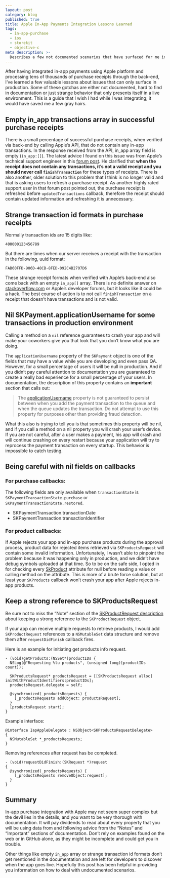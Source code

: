 ```yaml
---
layout: post
category: blog
published: true
title: Apple In-App Payments Integration Lessons Learned
tags:
  - in-app-purchase
  - ios
  - storekit
  - objective-c
meta description: >-
  Describes a few not documented scenarios that have surfaced for me in the past in production environment.  
---
```


After having integrated in-app payments using Apple platform and processing tens of thousands of purchase receipts through the back-end, I’ve learned a few valuable lessons about issues that can only surface in production. Some of these gotchas are either not documented, hard to find in documentation or just strange behavior that only presents itself in a live environment. This is a guide that I wish I had while I was integrating; it would have saved me a few gray hairs.

## Empty in_app transactions array in successful purchase receipts

There is a small percentage of successful purchase receipts, when verified via back-end by calling Apple’s API, that do not contain any in-app transactions. In the response received from the API, in_app array field is empty (`in_app:[]`). The latest advice I found on this issue was from Apple’s technical support engineer in this [forum post](https://forums.developer.apple.com/thread/72893). He clarified that **when the receipt does not contain any transactions, it’s not a valid receipt and you should never call `finishTransaction`** for these types of receipts. There is also another, older solution to this problem that I think is no longer valid and that is asking users to refresh a purchase receipt. As another highly rated support user in that forum post pointed out, the purchase receipt is refreshed before `updatedTransactions` callback, therefore the receipt should contain updated information and refreshing it is unnecessary.

## Strange transaction id formats in purchase receipts

Normally transaction ids are 15 digits like:

`400000123456789`

But there are times when our server receives a receipt with the transaction in the following, uuid format:

`FAB60FFD-906D-48CB-8FED-092C4B2707D6`

These strange receipt formats when verified with Apple’s back-end also come back with an empty `in_app[]` array. There is no definite answer on [stackoverflow.com](http://stackoverflow.com) or Apple’s developer forums, but it looks like it could be a hack. The best course of action is to not call `finishTransaction` on a receipt that doesn’t have transactions and is not valid.

## Nil SKPayment.applicationUsername for some transactions in production environment

Calling a method on a `nil` reference guarantees to crash your app and will make your coworkers give you that look that you don’t know what you are doing.

The `applicationUsername` property of the `SKPayment` object is one of the fields that may have a value while you are developing and even pass QA. However, for a small percentage of users it will be null in production. And if you didn’t pay careful attention to documentation you are guaranteed to create a really bad experience for a small percentage of your users. In documentation, the description of this property contains an **important** section that calls out:

> The [applicationUsername](https://developer.apple.com/documentation/storekit/skmutablepayment/1506088-applicationusername?language=objc) property is not guaranteed to persist between when you add the payment transaction to the queue and when the queue updates the transaction. Do not attempt to use this property for purposes other than providing fraud detection.

What this also is trying to tell you is that sometimes this property will be nil, and if you call a method on a nil property you will crash your user’s device. If you are not careful, after a user makes a payment, his app will crash and will continue crashing on every restart because your application will try to reprocess the payment transaction on every startup. This behavior is impossible to catch testing.

## Being careful with nil fields on callbacks

### For purchase callbacks:

The following fields are only available when `transactionState` is `SKPaymentTransactionState.purchase` or `SKPaymentTransactionState.restored`.

-   SKPaymentTransaction.transactionDate
-   SKPaymentTransaction.transactionIdentifier

### For product callbacks:

If Apple rejects your app and in-app purchase products during the approval process, product data for rejected items retrieved via `SKProductsRequest` will contain some invalid information. Unfortunately, I wasn’t able to pinpoint the problem because it was happening only in production, and we didn’t have debug symbols uploaded at that time. So to be on the safe side, I opted in for checking every [SkProduct](https://developer.apple.com/documentation/storekit/skproduct) attribute for null before reading a value or calling method on the attribute. This is more of a brute force solution, but at least your `SKProducts` callback won’t crash your app after Apple rejects in-app products.

## Keep a strong reference to SKProductsRequest

Be sure not to miss the “Note” section of the [SKProductRequest description](https://developer.apple.com/documentation/storekit/skproductsrequest?language=objc) about keeping a strong reference to the `SKProductRequest` object.

If your app can receive multiple requests to retrieve products, I would add `SKProductRequest` references to a `NSMutableSet` data structure and remove them after `requestDidFinish` callback fires.

Here is an example for initiating get products info request.
```
- (void)getProducts:(NSSet*)productIDs {  
  NSLog(@"Requesting %lu products", (unsigned long)[productIDs count]);  
  
  SKProductsRequest* productsRequest = [[SKProductsRequest alloc] initWithProductIdentifiers:productIDs];  
  productsRequest.delegate = self;  
  
  @synchronized(_productsRequests) {  
    [_productsRequests addObject: productsRequest];  
  }  
  [productsRequest start];  
}
```
Example interface:
```
@interface IapAppleDelegate : NSObject<SKProductsRequestDelegate>  
{  
  NSMutableSet *_productsRequests;  
}
```
Removing references after request has be completed. 
```
- (void)requestDidFinish:(SKRequest *)request  
{  
  @synchronized(_productsRequests) {  
    [_productsRequests removeObject:request];  
  }  
}
```

## Summary

In-app purchase integration with Apple may not seem super complex but the devil lies in the details, and you want to be very thorough with documentation. It will pay dividends to read about every property that you will be using data from and following advice from the “Notes” and “Important” sections of documentation. Don’t rely on examples found on the web or in GitHub alone, as they might be incomplete and could get you in trouble.

Other things like empty `in_app` array or strange transaction id formats don’t get mentioned in the documentation and are left for developers to discover when the app goes live. Hopefully this post has been helpful in providing you information on how to deal with undocumented scenarios.
